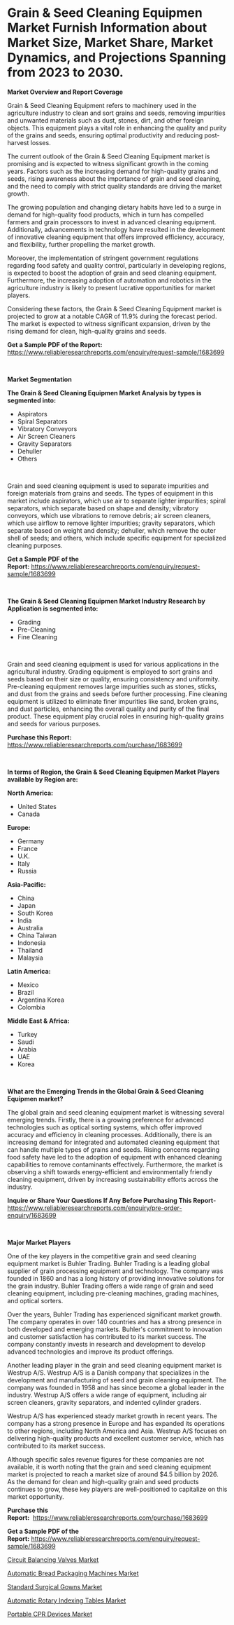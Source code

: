 <p><h1>Grain & Seed Cleaning Equipmen Market Furnish Information about Market Size, Market Share, Market Dynamics, and Projections Spanning from 2023 to 2030.</h1></p><p><strong>Market Overview and Report Coverage</strong></p>
<p><p>Grain & Seed Cleaning Equipment refers to machinery used in the agriculture industry to clean and sort grains and seeds, removing impurities and unwanted materials such as dust, stones, dirt, and other foreign objects. This equipment plays a vital role in enhancing the quality and purity of the grains and seeds, ensuring optimal productivity and reducing post-harvest losses.</p><p>The current outlook of the Grain & Seed Cleaning Equipment market is promising and is expected to witness significant growth in the coming years. Factors such as the increasing demand for high-quality grains and seeds, rising awareness about the importance of grain and seed cleaning, and the need to comply with strict quality standards are driving the market growth.</p><p>The growing population and changing dietary habits have led to a surge in demand for high-quality food products, which in turn has compelled farmers and grain processors to invest in advanced cleaning equipment. Additionally, advancements in technology have resulted in the development of innovative cleaning equipment that offers improved efficiency, accuracy, and flexibility, further propelling the market growth.</p><p>Moreover, the implementation of stringent government regulations regarding food safety and quality control, particularly in developing regions, is expected to boost the adoption of grain and seed cleaning equipment. Furthermore, the increasing adoption of automation and robotics in the agriculture industry is likely to present lucrative opportunities for market players.</p><p>Considering these factors, the Grain & Seed Cleaning Equipment market is projected to grow at a notable CAGR of 11.9% during the forecast period. The market is expected to witness significant expansion, driven by the rising demand for clean, high-quality grains and seeds.</p></p>
<p><strong>Get a Sample PDF of the Report:</strong> <a href="https://www.reliableresearchreports.com/enquiry/request-sample/1683699">https://www.reliableresearchreports.com/enquiry/request-sample/1683699</a></p>
<p>&nbsp;</p>
<p><strong>Market Segmentation</strong></p>
<p><strong>The Grain & Seed Cleaning Equipmen Market Analysis by types is segmented into:</strong></p>
<p><ul><li>Aspirators</li><li>Spiral Separators</li><li>Vibratory Conveyors</li><li>Air Screen Cleaners</li><li>Gravity Separators</li><li>Dehuller</li><li>Others</li></ul></p>
<p>&nbsp;</p>
<p><p>Grain and seed cleaning equipment is used to separate impurities and foreign materials from grains and seeds. The types of equipment in this market include aspirators, which use air to separate lighter impurities; spiral separators, which separate based on shape and density; vibratory conveyors, which use vibrations to remove debris; air screen cleaners, which use airflow to remove lighter impurities; gravity separators, which separate based on weight and density; dehuller, which remove the outer shell of seeds; and others, which include specific equipment for specialized cleaning purposes.</p></p>
<p><strong>Get a Sample PDF of the Report:</strong>&nbsp;<a href="https://www.reliableresearchreports.com/enquiry/request-sample/1683699">https://www.reliableresearchreports.com/enquiry/request-sample/1683699</a></p>
<p>&nbsp;</p>
<p><strong>The Grain & Seed Cleaning Equipmen Market Industry Research by Application is segmented into:</strong></p>
<p><ul><li>Grading</li><li>Pre-Cleaning</li><li>Fine Cleaning</li></ul></p>
<p>&nbsp;</p>
<p><p>Grain and seed cleaning equipment is used for various applications in the agricultural industry. Grading equipment is employed to sort grains and seeds based on their size or quality, ensuring consistency and uniformity. Pre-cleaning equipment removes large impurities such as stones, sticks, and dust from the grains and seeds before further processing. Fine cleaning equipment is utilized to eliminate finer impurities like sand, broken grains, and dust particles, enhancing the overall quality and purity of the final product. These equipment play crucial roles in ensuring high-quality grains and seeds for various purposes.</p></p>
<p><strong>Purchase this Report:</strong>&nbsp; <a href="https://www.reliableresearchreports.com/purchase/1683699">https://www.reliableresearchreports.com/purchase/1683699</a></p>
<p>&nbsp;</p>
<p><strong>In terms of Region, the Grain & Seed Cleaning Equipmen Market Players available by Region are:</strong></p>
<p>
    <p> <strong> North America: </strong>
        <ul>
            <li>United States</li>
            <li>Canada</li>
        </ul>
        </p> 
    <p> <strong> Europe: </strong>
        <ul>
            <li>Germany</li>
            <li>France</li>
            <li>U.K.</li>
            <li>Italy</li>
            <li>Russia</li>
        </ul>
        </p> 
    <p> <strong> Asia-Pacific: </strong>
        <ul>
            <li>China</li>
            <li>Japan</li>
            <li>South Korea</li>
            <li>India</li>
            <li>Australia</li>
            <li>China Taiwan</li>
            <li>Indonesia</li>
            <li>Thailand</li>
            <li>Malaysia</li>
        </ul>
        </p> 
    <p> <strong> Latin America: </strong>
        <ul>
            <li>Mexico</li>
            <li>Brazil</li>
            <li>Argentina Korea</li>
            <li>Colombia</li>
        </ul>
        </p> 
    <p> <strong> Middle East & Africa: </strong>
        <ul>
            <li>Turkey</li>
            <li>Saudi</li>
            <li>Arabia</li>
            <li>UAE</li>
            <li>Korea</li>
        </ul>
    </p>
    </p>
<p>&nbsp;</p>
<p><strong>What are the Emerging Trends in the Global Grain & Seed Cleaning Equipmen market?</strong></p>
<p><p>The global grain and seed cleaning equipment market is witnessing several emerging trends. Firstly, there is a growing preference for advanced technologies such as optical sorting systems, which offer improved accuracy and efficiency in cleaning processes. Additionally, there is an increasing demand for integrated and automated cleaning equipment that can handle multiple types of grains and seeds. Rising concerns regarding food safety have led to the adoption of equipment with enhanced cleaning capabilities to remove contaminants effectively. Furthermore, the market is observing a shift towards energy-efficient and environmentally friendly cleaning equipment, driven by increasing sustainability efforts across the industry.</p></p>
<p><strong>Inquire or Share Your Questions If Any Before Purchasing This Report</strong>- <a href="https://www.reliableresearchreports.com/enquiry/pre-order-enquiry/1683699">https://www.reliableresearchreports.com/enquiry/pre-order-enquiry/1683699</a></p>
<p>&nbsp;</p>
<p><strong>Major Market Players</strong></p>
<p><p>One of the key players in the competitive grain and seed cleaning equipment market is Buhler Trading. Buhler Trading is a leading global supplier of grain processing equipment and technology. The company was founded in 1860 and has a long history of providing innovative solutions for the grain industry. Buhler Trading offers a wide range of grain and seed cleaning equipment, including pre-cleaning machines, grading machines, and optical sorters.</p><p>Over the years, Buhler Trading has experienced significant market growth. The company operates in over 140 countries and has a strong presence in both developed and emerging markets. Buhler's commitment to innovation and customer satisfaction has contributed to its market success. The company constantly invests in research and development to develop advanced technologies and improve its product offerings.</p><p>Another leading player in the grain and seed cleaning equipment market is Westrup A/S. Westrup A/S is a Danish company that specializes in the development and manufacturing of seed and grain cleaning equipment. The company was founded in 1958 and has since become a global leader in the industry. Westrup A/S offers a wide range of equipment, including air screen cleaners, gravity separators, and indented cylinder graders.</p><p>Westrup A/S has experienced steady market growth in recent years. The company has a strong presence in Europe and has expanded its operations to other regions, including North America and Asia. Westrup A/S focuses on delivering high-quality products and excellent customer service, which has contributed to its market success.</p><p>Although specific sales revenue figures for these companies are not available, it is worth noting that the grain and seed cleaning equipment market is projected to reach a market size of around $4.5 billion by 2026. As the demand for clean and high-quality grain and seed products continues to grow, these key players are well-positioned to capitalize on this market opportunity.</p></p>
<p><strong>Purchase this Report:</strong>&nbsp;&nbsp;<a href="https://www.reliableresearchreports.com/purchase/1683699">https://www.reliableresearchreports.com/purchase/1683699</a></p>
<p></p>
<p><strong>Get a Sample PDF of the Report:</strong>&nbsp;<a href="https://www.reliableresearchreports.com/enquiry/request-sample/1683699">https://www.reliableresearchreports.com/enquiry/request-sample/1683699</a></p>
<p><p><a href="https://github.com/dziulagalemab/Market-Research-Report-List-1/blob/main/circuit-balancing-valves-market.md">Circuit Balancing Valves Market</a></p><p><a href="https://medium.com/@mariablack1944/automatic-bread-packaging-machines-market-share-evolution-and-market-growth-trends-2023-2030-56c62971d657">Automatic Bread Packaging Machines Market</a></p><p><a href="https://www.linkedin.com/pulse/standard-surgical-gowns-market-size-growth-forecast-from-87ftf/">Standard Surgical Gowns Market</a></p><p><a href="https://medium.com/@donnakelly19891/automatic-rotary-indexing-tables-market-size-and-market-trends-complete-industry-overview-2023-to-c9b18d409379">Automatic Rotary Indexing Tables Market</a></p><p><a href="https://www.linkedin.com/pulse/portable-cpr-devices-market-share-amp-new-trends-analysis-mb0ae/">Portable CPR Devices Market</a></p></p>